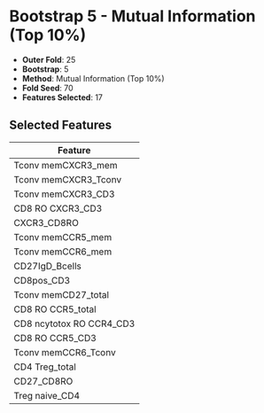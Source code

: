 # Bootstrap 5 - Mutual Information (Top 10%)

- **Outer Fold**: 25
- **Bootstrap**: 5
- **Method**: Mutual Information (Top 10%)
- **Fold Seed**: 70
- **Features Selected**: 17

## Selected Features

| Feature |
|---------|
| Tconv memCXCR3_mem |
| Tconv memCXCR3_Tconv |
| Tconv memCXCR3_CD3 |
| CD8 RO CXCR3_CD3 |
| CXCR3_CD8RO |
| Tconv memCCR5_mem |
| Tconv memCCR6_mem |
| CD27IgD_Bcells |
| CD8pos_CD3 |
| Tconv memCD27_total |
| CD8 RO CCR5_total |
| CD8 ncytotox RO CCR4_CD3 |
| CD8 RO CCR5_CD3 |
| Tconv memCCR6_Tconv |
| CD4 Treg_total |
| CD27_CD8RO |
| Treg naive_CD4 |
